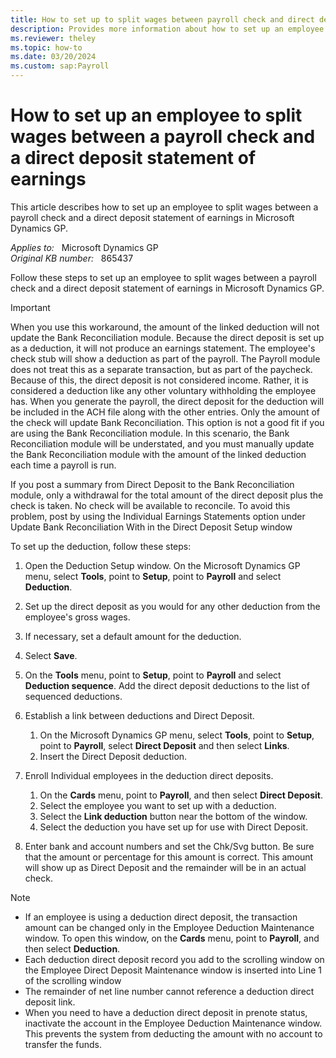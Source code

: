 ```yaml
---
title: How to set up to split wages between payroll check and direct deposit statement of earnings
description: Provides more information about how to set up an employee to split wages between a payroll check and a direct deposit statement of earnings in Microsoft Dynamics GP.
ms.reviewer: theley
ms.topic: how-to
ms.date: 03/20/2024
ms.custom: sap:Payroll
---
```

# How to set up an employee to split wages between a payroll check and a direct deposit statement of earnings

This article describes how to set up an employee to split wages between a payroll check and a direct deposit statement of earnings in Microsoft Dynamics GP.

_Applies to:_ &nbsp; Microsoft Dynamics GP  
_Original KB number:_ &nbsp; 865437

Follow these steps to set up an employee to split wages between a payroll check and a direct deposit statement of earnings in Microsoft Dynamics GP.

> [!IMPORTANT]
> When you use this workaround, the amount of the linked deduction will not update the Bank Reconciliation module. Because the direct deposit is set up as a deduction, it will not produce an earnings statement. The employee's check stub will show a deduction as part of the payroll. The Payroll module does not treat this as a separate transaction, but as part of the paycheck. Because of this, the direct deposit is not considered income. Rather, it is considered a deduction like any other voluntary withholding the employee has. When you generate the payroll, the direct deposit for the deduction will be included in the ACH file along with the other entries. Only the amount of the check will update Bank Reconciliation. This option is not a good fit if you are using the Bank Reconciliation module. In this scenario, the Bank Reconciliation module will be understated, and you must manually update the Bank Reconciliation module with the amount of the linked deduction each time a payroll is run.
>
> If you post a summary from Direct Deposit to the Bank Reconciliation module, only a withdrawal for the total amount of the direct deposit plus the check is taken. No check will be available to reconcile. To avoid this problem, post by using the Individual Earnings Statements option under Update Bank Reconciliation With in the Direct Deposit Setup window

To set up the deduction, follow these steps:

1. Open the Deduction Setup window. On the Microsoft Dynamics GP menu, select **Tools**, point to **Setup**, point to **Payroll** and select **Deduction**.
2. Set up the direct deposit as you would for any other deduction from the employee's gross wages.
3. If necessary, set a default amount for the deduction.
4. Select **Save**.
5. On the **Tools** menu, point to **Setup**, point to **Payroll** and select **Deduction sequence**. Add the direct deposit deductions to the list of sequenced deductions.
6. Establish a link between deductions and Direct Deposit.

   1. On the Microsoft Dynamics GP menu, select **Tools**, point to **Setup**, point to **Payroll**, select **Direct Deposit** and then select **Links**.
   2. Insert the Direct Deposit deduction.

7. Enroll Individual employees in the deduction direct deposits.
   1. On the **Cards** menu, point to **Payroll**, and then select **Direct Deposit**.
   2. Select the employee you want to set up with a deduction.
   3. Select the **Link deduction** button near the bottom of the window.
   4. Select the deduction you have set up for use with Direct Deposit.

8. Enter bank and account numbers and set the Chk/Svg button. Be sure that the amount or percentage for this amount is correct. This amount will show up as Direct Deposit and the remainder will be in an actual check.

> [!NOTE]
>
> - If an employee is using a deduction direct deposit, the transaction amount can be changed only in the Employee Deduction Maintenance window. To open this window, on the **Cards** menu, point to **Payroll**, and then select **Deduction**.
> - Each deduction direct deposit record you add to the scrolling window on the Employee Direct Deposit Maintenance window is inserted into Line 1 of the scrolling window
> - The remainder of net line number cannot reference a deduction direct deposit link.
> - When you need to have a deduction direct deposit in prenote status, inactivate the account in the Employee Deduction Maintenance window. This prevents the system from deducting the amount with no account to transfer the funds.

